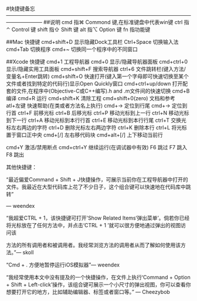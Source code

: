 #快捷键备忘
———————————————————————————————————————————
##说明
cmd	指⌘ Commond 键,在标准键盘中代表win键
ctrl	指⌃ Control 键
shift	指⇧ Shift 键
alt	指⌥ Option 键
fn  	指功能键

##Mac 快捷键
cmd+shift+D	显示隐藏Dock工具栏
Ctrl+Space	切换输入法
cmd+Tab		切换程序
cmd+~		切换同一个程序中的不同窗口


##Xcode 快捷键
cmd+1                    工程导航器
cmd+0                    显示/隐藏导航器面板
cmd+ctrl+0               显示/隐藏实用工具面板
cmd+shift+F              搜索导航器
ctrl+6                   文件跳转栏(键入方法/变量名+Enter跳转)
cmd+shift+O              快速打开(键入第一个字母即可快速切换至某个文件或者找到特定的代码行)显示Open Quickly窗口
cmd+ctrl+up/down         打开配套的文件,在程序中(Objective-C或C++编写).h and .m文件间的快速切换
cmd+B                    编译
cmd+R                    运行
cmd+shift+K              清除工程
cmd+shift+0(zero)        文档和参考
atl+左键                  快速帮助(在类或者方法名上执行)
cmd+->                   定位到行尾
cmd+->                   定位到行首
ctrl+F                   前移光标
ctrl+B                   后移光标
ctrl+P                   移动光标到上一行
ctrl+N                   移动光标到下一行
ctrl+A                   移动光标到本行行首
ctrl+E                   移动光标到本行行尾
ctrl+T                   交换光标左右两边的字符
ctrl+D                   删除光标左右两边字符
ctrl+K                   删除本行
ctrl+L                   将光标置于窗口正中央
cmd+[/]                  左右移代码块
cmd+alt+[/]              上下移动当前行


cmd+Y                    激活/禁用断点
cmd+ctrl+Y               继续运行(在调试器中有效)
F6                       跳过
F7                       跳入
F8                       跳出

其他快捷键：

“最近偏爱Command + Shift + J快捷操作，可展示当前你在工程导航器中打开的文件。我最近在大型代码库上花了不少日子，这个组合键可以快速地在代码库中跳转”

— weendex

“我超爱CTRL + 1，该快捷键可打开'Show Related Items‘弹出菜单’。倘若你已经将光标放在了任何方法中，并点击‘CTRL + 1 ’就可以很方便地通过弹出的视图访问该

方法的所有调用者和被调用者。我经常浏览方法的调用者从而了解如何使用该方法。”— skoll

“Cmd + . 方便地暂停运行iOS模拟器”— weendex

“我经常使用本文中没有提及的一个快捷操作，在文件上执行‘Command + Option + Shift + Left-click’操作，该组合键可展示一个小尺寸的弹出视图，你可以查看你想要打开它的地方，比如辅助编辑器、标签或者窗口等。”  — Cheezybob